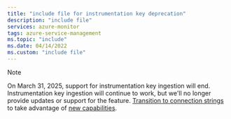 ```yaml
---
title: "include file for instrumentation key deprecation" 
description: "include file" 
services: azure-monitor
tags: azure-service-management
ms.topic: "include"
ms.date: 04/14/2022
ms.custom: "include file"
---
```


>[!NOTE] 
>On March 31, 2025, support for instrumentation key ingestion will end. Instrumentation key ingestion will continue to work, but we'll no longer provide updates or support for the feature. [Transition to connection strings](../articles/azure-monitor/app/migrate-from-instrumentation-keys-to-connection-strings.md) to take advantage of [new capabilities](../articles/azure-monitor/app/migrate-from-instrumentation-keys-to-connection-strings.md#new-capabilities).